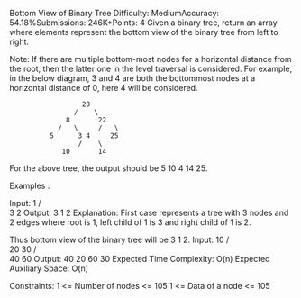 Bottom View of Binary Tree
Difficulty: MediumAccuracy: 54.18%Submissions: 246K+Points: 4
Given a binary tree, return an array where elements represent the bottom view of the binary tree from left to right.

Note: If there are multiple bottom-most nodes for a horizontal distance from the root, then the latter one in the level traversal is considered. For example, in the below diagram, 3 and 4 are both the bottommost nodes at a horizontal distance of 0, here 4 will be considered.

                      20
                    /    \
                  8       22
                /   \     /   \
              5      3 4     25
                     /    \      
                 10       14

For the above tree, the output should be 5 10 4 14 25.

Examples :

Input:
       1
     /   \
    3     2
Output: 3 1 2
Explanation: First case represents a tree with 3 nodes and 2 edges where root is 1, left child of 1 is 3 and right child of 1 is 2.

Thus bottom view of the binary tree will be 3 1 2.
Input:
         10
       /    \
      20    30
     /  \
    40   60
Output: 40 20 60 30
Expected Time Complexity: O(n)
Expected Auxiliary Space: O(n)

Constraints:
1 <= Number of nodes <= 105
1 <= Data of a node <= 105